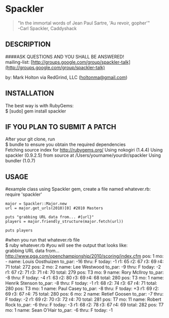 Spackler
========

> "In the immortal words of Jean Paul Sartre, 'Au revoir, gopher'"  
-Carl Spackler, Caddyshack

## DESCRIPTION
####ASK QUESTIONS AND YOU SHALL BE ANSWERED!  
mailing-list: [http://groups.google.com/group/spackler-talk](http://groups.google.com/group/spackler-talk)

by: Mark Holton via RedGrind, LLC (holtonma@gmail.com)

## INSTALLATION 
The best way is with RubyGems:  
    $ [sudo] gem install spackler

## IF YOU PLAN TO SUBMIT A PATCH
After your git clone, run  
    $ bundle 
to ensure you obtain the required dependencies  
    Fetching source index for http://rubygems.org/
    Using nokogiri (1.4.4) 
    Using spackler (0.9.2.5) from source at /Users/yourname/yourdir/spackler 
    Using bundler (1.0.7) 
  
## USAGE
\#example class using Spackler gem, create a file named whatever.rb:
    require 'spackler'
    
    major = Spackler::Major.new
    url = major.get_urls(2010)[0] #2010 Masters
    
    puts "grabbing URL data from... #{url}"
    players = major.friendly_structure(major.fetch(url))
  
    puts players

\#when you run that whatever.rb file   
    $ ruby whatever.rb
\#you will see the output that looks like:   
    grabbing URL data from... http://www.pga.com/openchampionship/2010/scoring/index.cfm
    pos: 1
    mo: -
    name: Louis Oosthuizen
    to_par: -16
    thru: F
    today: -1
    r1: 65
    r2: 67
    r3: 69
    r4: 71
    total: 272
    pos: 2
    mo: 2
    name: Lee Westwood
    to_par: -9
    thru: F
    today: -2
    r1: 67
    r2: 71
    r3: 71
    r4: 70
    total: 279
    pos: T3
    mo: 9
    name: Rory McIlroy
    to_par: -8
    thru: F
    today: -4
    r1: 63
    r2: 80
    r3: 69
    r4: 68
    total: 280
    pos: T3
    mo: 1
    name: Henrik Stenson
    to_par: -8
    thru: F
    today: -1
    r1: 68
    r2: 74
    r3: 67
    r4: 71
    total: 280
    pos: T3
    mo: 1
    name: Paul Casey
    to_par: -8
    thru: F
    today: +3
    r1: 69
    r2: 69
    r3: 67
    r4: 75
    total: 280
    pos: 6
    mo: 2
    name: Retief Goosen
    to_par: -7
    thru: F
    today: -2
    r1: 69
    r2: 70
    r3: 72
    r4: 70
    total: 281
    pos: T7
    mo: 11
    name: Robert Rock
    to_par: -6
    thru: F
    today: -3
    r1: 68
    r2: 78
    r3: 67
    r4: 69
    total: 282
    pos: T7
    mo: 1
    name: Sean O'Hair
    to_par: -6
    thru: F
    today: -1

